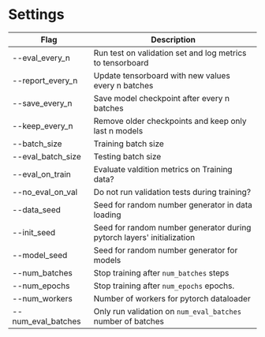 # Settings

| Flag      | Description |
| ----------- | ----------- |
| --eval_every_n   | Run test on validation set and log metrics to tensorboard       |
| --report_every_n   | Update tensorboard with new values every n batches      |
| --save_every_n   | Save model checkpoint after every n batches        |
| --keep_every_n   | Remove older checkpoints and keep only last n models        |
| --batch_size   | Training batch size        |
| --eval_batch_size   | Testing batch size        |
| --eval_on_train   | Evaluate valdition metrics on Training data?        |
| --no_eval_on_val   | Do not run validation tests during training?        |
| --data_seed   | Seed for random number generator in data loading        |
| --init_seed   | Seed for random number generator during pytorch layers' initialization        |
| --model_seed   | Seed for random number generator for models        |
| --num_batches   |  Stop training after `num_batches` steps       |
| --num_epochs   | Stop training after `num_epochs` epochs.        |
| --num_workers   | Number of workers for pytorch dataloader        |
| --num_eval_batches   | Only run validation on `num_eval_batches` number of batches|
